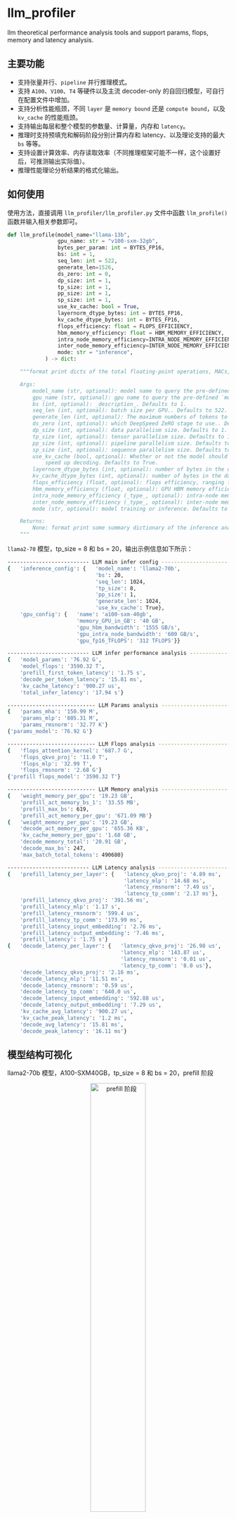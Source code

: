 # llm_profiler
llm theoretical performance analysis tools and support params, flops, memory and latency analysis.

## 主要功能

- 支持张量并行、`pipeline` 并行推理模式。
- 支持 `A100`、`V100`、`T4` 等硬件以及主流 decoder-only 的自回归模型，可自行在配置文件中增加。
- 支持分析性能瓶颈，不同 `layer` 是 `memory bound` 还是 `compute bound`，以及 `kv_cache` 的性能瓶颈。
- 支持输出每层和整个模型的参数量、计算量，内存和 `latency`。
- 推理时支持预填充和解码阶段分别计算内存和 latency、以及理论支持的最大 `bs` 等等。
- 支持设置计算效率、内存读取效率（不同推理框架可能不一样，这个设置好后，可推测输出实际值）。
- 推理性能理论分析结果的格式化输出。

## 如何使用

使用方法，直接调用 `llm_profiler/llm_profiler.py` 文件中函数 `llm_profile()` 函数并输入相关参数即可。

```python
def llm_profile(model_name="llama-13b",
                gpu_name: str = "v100-sxm-32gb",
                bytes_per_param: int = BYTES_FP16,
                bs: int = 1,
                seq_len: int = 522,
                generate_len=1526,
                ds_zero: int = 0,
                dp_size: int = 1,
                tp_size: int = 1,
                pp_size: int = 1,
                sp_size: int = 1,
                use_kv_cache: bool = True,
                layernorm_dtype_bytes: int = BYTES_FP16,
                kv_cache_dtype_bytes: int = BYTES_FP16,
                flops_efficiency: float = FLOPS_EFFICIENCY,
                hbm_memory_efficiency: float = HBM_MEMORY_EFFICIENCY,
                intra_node_memory_efficiency=INTRA_NODE_MEMORY_EFFICIENCY,
                inter_node_memory_efficiency=INTER_NODE_MEMORY_EFFICIENCY,
                mode: str = "inference",
            ) -> dict:

    """format print dicts of the total floating-point operations, MACs, parameters and latency of a llm.

    Args:
        model_name (str, optional): model name to query the pre-defined `model_configs.json`. Defaults to "llama-13b".
        gpu_name (str, optional): gpu name to query the pre-defined `model_configs.json`. Defaults to "v100-sxm2-32gb".
        bs (int, optional): _description_. Defaults to 1.
        seq_len (int, optional): batch size per GPU.. Defaults to 522.
        generate_len (int, optional): The maximum numbers of tokens to generate, ignoring the number of tokens in the prompt. Defaults to 1526.
        ds_zero (int, optional): which DeepSpeed ZeRO stage to use.. Defaults to 0.
        dp_size (int, optional): data parallelism size. Defaults to 1.
        tp_size (int, optional): tensor parallelism size. Defaults to 1.
        pp_size (int, optional): pipeline parallelism size. Defaults to 1.
        sp_size (int, optional): sequence parallelism size. Defaults to 1.
        use_kv_cache (bool, optional): Whether or not the model should use the past last key/values attentions (if applicable to the model) to
            speed up decoding. Defaults to True.
        layernorm_dtype_bytes (int, optional): number of bytes in the data type for the layernorm activations.. Defaults to BYTES_FP16.
        kv_cache_dtype_bytes (int, optional): number of bytes in the data type for the kv_cache. Defaults to None.
        flops_efficiency (float, optional): flops efficiency, ranging from 0 to 1. Defaults to None.
        hbm_memory_efficiency (float, optional): GPU HBM memory efficiency, ranging from 0 to 1. Defaults to HBM_MEMORY_EFFICIENCY.
        intra_node_memory_efficiency (_type_, optional): intra-node memory efficiency, ranging from 0 to 1.. Defaults to INTRA_NODE_MEMORY_EFFICIENCY.
        inter_node_memory_efficiency (_type_, optional): inter-node memory efficiency, ranging from 0 to 1.. Defaults to INTER_NODE_MEMORY_EFFICIENCY.
        mode (str, optional): model training or inference. Defaults to "inference".

    Returns:
        None: format print some summary dictionary of the inference analysis
    """
```

`llama2-70` 模型，tp_size = 8 和 bs = 20，输出示例信息如下所示：

```bash
-------------------------- LLM main infer config --------------------------
{   'inference_config': {   'model_name': 'llama2-70b',
                            'bs': 20,
                            'seq_len': 1024,
                            'tp_size': 8,
                            'pp_size': 1,
                            'generate_len': 1024,
                            'use_kv_cache': True},
    'gpu_config': {   'name': 'a100-sxm-40gb',
                      'memory_GPU_in_GB': '40 GB',
                      'gpu_hbm_bandwidth': '1555 GB/s',
                      'gpu_intra_node_bandwidth': '600 GB/s',
                      'gpu_fp16_TFLOPS': '312 TFLOPS'}}

-------------------------- LLM infer performance analysis --------------------------
{   'model_params': '76.92 G',
    'model_flops': '3590.32 T',
    'prefill_first_token_latency': '1.75 s',
    'decode_per_token_latency': '15.81 ms',
    'kv_cache_latency': '900.27 us',
    'total_infer_latency': '17.94 s'}

---------------------------- LLM Params analysis ----------------------------
{   'params_mha': '150.99 M',
    'params_mlp': '805.31 M',
    'params_rmsnorm': '32.77 K'}
{'params_model': '76.92 G'}

---------------------------- LLM Flops analysis -----------------------------
{   'flops_attention_kernel': '687.7 G',
    'flops_qkvo_proj': '11.0 T',
    'flops_mlp': '32.99 T',
    'flops_rmsnorm': '2.68 G'}
{'prefill flops_model': '3590.32 T'}

---------------------------- LLM Memory analysis -----------------------------
{   'weight_memory_per_gpu': '19.23 GB',
    'prefill_act_memory_bs_1': '33.55 MB',
    'prefill_max_bs': 619,
    'prefill_act_memory_per_gpu': '671.09 MB'}
{   'weight_memory_per_gpu': '19.23 GB',
    'decode_act_memory_per_gpu': '655.36 KB',
    'kv_cache_memory_per_gpu': '1.68 GB',
    'decode_memory_total': '20.91 GB',
    'decode_max_bs': 247,
    'max_batch_total_tokens': 490680}

-------------------------- LLM Latency analysis --------------------------
{   'prefill_latency_per_layer': {   'latency_qkvo_proj': '4.89 ms',
                                     'latency_mlp': '14.68 ms',
                                     'latency_rmsnorm': '7.49 us',
                                     'latency_tp_comm': '2.17 ms'},
    'prefill_latency_qkvo_proj': '391.56 ms',
    'prefill_latency_mlp': '1.17 s',
    'prefill_latency_rmsnorm': '599.4 us',
    'prefill_latency_tp_comm': '173.99 ms',
    'prefill_latency_input_embedding': '2.76 ms',
    'prefill_latency_output_embedding': '7.46 ms',
    'prefill_latency': '1.75 s'}
{   'decode_latency_per_layer': {   'latency_qkvo_proj': '26.98 us',
                                    'latency_mlp': '143.87 us',
                                    'latency_rmsnorm': '0.01 us',
                                    'latency_tp_comm': '8.0 us'},
    'decode_latency_qkvo_proj': '2.16 ms',
    'decode_latency_mlp': '11.51 ms',
    'decode_latency_rmsnorm': '0.59 us',
    'decode_latency_tp_comm': '640.0 us',
    'decode_latency_input_embedding': '592.88 us',
    'decode_latency_output_embedding': '7.29 us',
    'kv_cache_avg_latency': '900.27 us',
    'kv_cache_peak_latency': '1.2 ms',
    'decode_avg_latency': '15.81 ms',
    'decode_peak_latency': '16.11 ms'}
```

## 模型结构可视化

llama2-70b 模型，A100-SXM40GB，tp_size = 8 和 bs = 20，prefill 阶段

<div align="center">
<img src="figures/prefill_llama2-70b_tp8_bs20_seqlen1024_genlen1024_graph_visual.png" width="50%" alt="prefill 阶段">
</div>

llama2-70b 模型，A100-SXM40GB，tp_size = 8 和 bs = 20， decode 阶段

<div align="center">
<img src="figures/decode_llama2-70b_tp8_bs20_seqlen1024_genlen1024_graph_visual.png" width="50%" alt="decode 阶段">
</div>

## TODO
- 支持训练模型理论性能分析
- 支持 零推理模式等理论性能分析

## 参考链接
- [Transformer 性能分析理论基础](https://github.com/HarleysZhang/dl_note/blob/main/6-llm_note/transformer_basic/Transformer%E6%80%A7%E8%83%BD%E5%88%86%E6%9E%90%E7%90%86%E8%AE%BA%E5%9F%BA%E7%A1%80.md)
- [llm_analysis](https://github.com/cli99/llm-analysis)
- [Transformer Inference Arithmetic](https://kipp.ly/blog/transformer-inference-arithmetic/)
- [LLM-Viewer](https://github.com/hahnyuan/LLM-Viewer.git)
